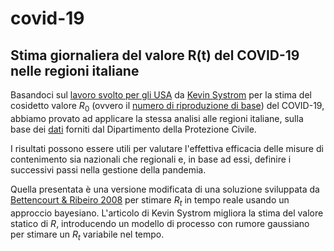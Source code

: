 # covid-19
## Stima giornaliera del valore R(t) del COVID-19 nelle regioni italiane
Basandoci sul [lavoro svolto per gli USA](https://github.com/k-sys/covid-19/blob/master/Realtime%20R0.ipynb) da [Kevin Systrom](https://it.wikipedia.org/wiki/Kevin_Systrom) per la stima del cosidetto valore $R_0$ (ovvero il [numero di riproduzione di base](https://www.iss.it/primo-piano/-/asset_publisher/o4oGR9qmvUz9/content/id/5268851)) del COVID-19, abbiamo provato ad applicare la stessa analisi alle regioni italiane, sulla base dei [dati](http://opendatadpc.maps.arcgis.com/apps/opsdashboard/index.html#/b0c68bce2cce478eaac82fe38d4138b1) forniti dal Dipartimento della Protezione Civile.

I risultati possono essere utili per valutare l'effettiva efficacia delle misure di contenimento sia nazionali che regionali e, in base ad essi, definire i successivi passi nella gestione della pandemia.

Quella presentata è una versione modificata di una soluzione sviluppata da [Bettencourt & Ribeiro 2008](https://journals.plos.org/plosone/article?id=10.1371/journal.pone.0002185) per stimare $R_t$ in tempo reale usando un approccio bayesiano. L'articolo di Kevin Systrom migliora la stima del valore statico di $R$, introducendo un modello di processo con rumore gaussiano per stimare un $R_t$ variabile nel tempo.
